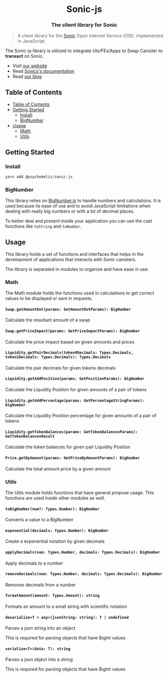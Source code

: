 <h1 align="center">Sonic-js</h1>

<h3 align="center">The client library for Sonic</h3>

> A client library for the [Sonic](https://sonic.ooo/) Open Internet Service (OIS), implemented in JavaScript.

The Sonic-js library is utilized to integrate UIs/FEs/Apps to Swap Canister to **transact** on Sonic.

- Visit [our website](https://sonic.ooo/)
- Read [Sonics's documentation](https://docs.sonic.ooo/)
- Read [our blog](https://sonic-ooo.medium.com/)

## Table of Contents

- [Table of Contents](#table-of-contents)
- [Getting Started](#getting-started)
  - [Install](#install)
  - [BigNumber](#bignumber)
- [Usage](#usage)
  - [Math](#math)
  - [Utils](#utils)

## Getting Started

### Install

```bash
yarn add @psychedelic/sonic-js
```

### BigNumber

This library relies on [BigNumber.js](https://www.npmjs.com/package/big-number) to handle numbers and calculations. It is used because its ease of use and to avoid JavaScript limitations when dealing with really big numbers or with a lot of decimal places.

To better deal and present inside your application you can use the cast functions like `toString` and `toNumber`.

## Usage

This library holds a set of functions and interfaces that helps in the development of applications that interacts with Sonic canisters.

The library is separated in modules to organize and have ease in use:

### Math

The Math module holds the functions used in calculations to get correct values to be displayed or sent in requests.

#### `Swap.getAmountOut(params: GetAmountOutParams): BigNumber`

Calculate the resultant amount of a swap

#### `Swap.getPriceImpact(params: GetPriceImpactParams): BigNumber`

Calculate the price impact based on given amounts and prices

#### `Liquidity.getPairDecimals(token0Decimals: Types.Decimals, token1Decimals: Types.Decimals): Types.Decimals`

Calculate the pair decimals for given tokens decimals

#### `Liquidity.getAddPosition(params: GetPositionParams): BigNumber`

Calculate the Liquidity Position for given amounts of a pair of tokens

#### `Liquidity.getAddPercentage(params: GetPercentageStringParams): BigNumber`

Calculate the Liquidity Position percentage for given amounts of a pair of tokens

#### `Liquidity.getTokenBalances(params: GetTokenBalancesParams): GetTokenBalancesResult`

Calculate the token balances for given pair Liquidity Position

#### `Price.getByAmount(params: GetPriceByAmountParams): BigNumber`

Calculate the total amount price by a given amount

### Utils

The Utils module holds functions that have general propose usage. This functions are used inside other modules as well.

#### `toBigNumber(num?: Types.Number): BigNumber`

Converts a value to a BigNumber

#### `exponential(decimals: Types.Number): BigNumber`

Create a exponential notation by given decimals

#### `applyDecimals(num: Types.Number, decimals: Types.Decimals): BigNumber`

Apply decimals to a number

#### `removeDecimals(num: Types.Number, decimals: Types.Decimals): BigNumber`

Removes decimals from a number

#### `formatAmount(amount: Types.Amount): string`

Formats an amount to a small string with scientific notation

#### `deserialize<T = any>(jsonString: string): T | undefined`

Parses a json string into an object

This is required for parsing objects that have BigInt values

#### `serialize<T>(data: T): string`

Parses a json object into a string

This is required for parsing objects that have BigInt values
